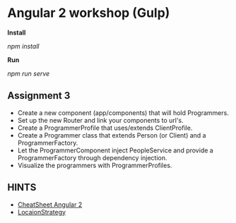 # Angular 2 workshop (Gulp)

**Install**

_npm install_

**Run**

_npm run serve_


## Assignment 3
  * Create a new component (app/components) that will hold Programmers.
  * Set up the new Router and link your components to url's.
  * Create a ProgrammerProfile that uses/extends ClientProfile.
  * Create a Programmer class that extends Person (or Client) and a ProgrammerFactory.
  * Let the ProgrammerComponent inject PeopleService and provide a ProgrammerFactory through dependency injection.
  * Visualize the programmers with ProgrammerProfiles.


## HINTS
  * [CheatSheet Angular 2](https://angular.io/cheatsheet)
  * [LocaionStrategy](https://angular.io/docs/ts/latest/api/router/HashLocationStrategy-class.html)
